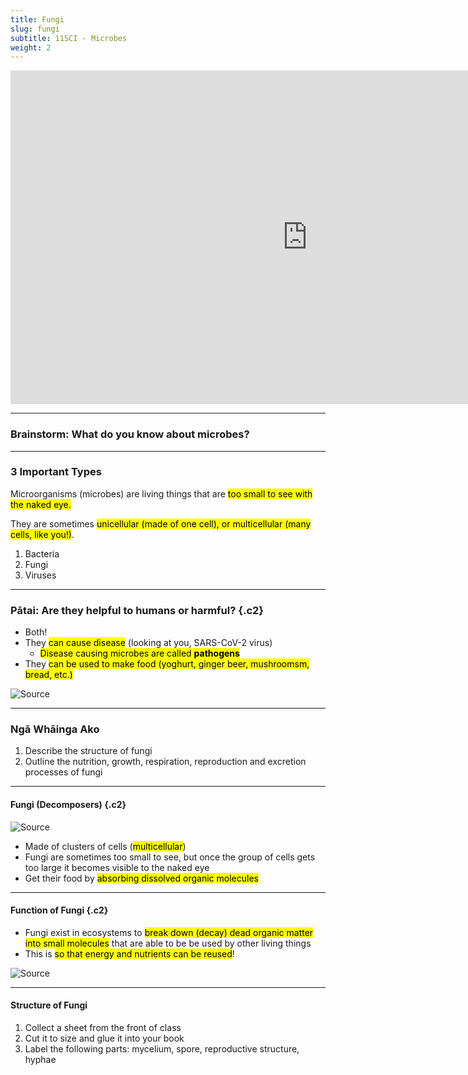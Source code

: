 ```yaml
---
title: Fungi
slug: fungi
subtitle: 11SCI - Microbes
weight: 2
---
```


<iframe width="950" height="534" src="https://www.youtube.com/embed/1X8p0vhsWRE" title="YouTube video player" frameborder="0" allow="accelerometer; autoplay; clipboard-write; encrypted-media; gyroscope; picture-in-picture" allowfullscreen></iframe>

---

### Brainstorm: What do you know about microbes?

---

### 3 Important Types

Microorganisms (microbes) are living things that are <mark>too small to see with the naked eye.</mark>

They are sometimes <mark>unicellular (made of one cell), or multicellular (many cells, like you!)</mark>.

1. Bacteria
2. Fungi
3. Viruses

---

### Pātai: Are they helpful to humans or harmful? {.c2}

- Both!
- They <mark>can cause disease</mark> (looking at you, SARS-CoV-2 virus)
	+ <mark>Disease causing microbes are called __pathogens__</mark>
- They <mark>can be used to make food (yoghurt, ginger beer, mushroomsm, bread, etc.)</mark>

![[Source](https://www.theguardian.com/news/2018/mar/26/the-human-microbiome-why-our-microbes-could-be-key-to-our-health)](https://i.guim.co.uk/img/media/113a665de9715e2824a6d6383bcf9d3b3893e1e7/563_0_13047_7829/master/13047.jpg?width=1020&quality=45&auto=format&fit=max&dpr=2&s=63f19a7030d0978dd1478b8c24bbc759)

---

### Ngā Whāinga Ako

1. Describe the structure of fungi
2. Outline the nutrition, growth, respiration, reproduction and excretion processes of fungi

---

#### Fungi (Decomposers) {.c2}

![[Source](https://en.wikipedia.org/wiki/Fungus)](https://upload.wikimedia.org/wikipedia/commons/f/fc/Fungi_collage.jpg)

- Made of clusters of cells (<mark>multicellular</mark>)
- Fungi are sometimes too small to see, but once the group of cells gets too large it becomes visible to the naked eye
- Get their food by <mark>absorbing dissolved organic molecules</mark>

---

#### Function of Fungi {.c2}

-  Fungi exist in ecosystems to <mark>break down (decay) dead organic matter into small molecules</mark> that are able to be be used by other living things
-  This is <mark>so that energy and nutrients can be reused</mark>!

![[Source](https://wildlifeinformer.com/types-of-decomposers/)](https://external-content.duckduckgo.com/iu/?u=https%3A%2F%2Fwildlifeinformer.com%2Fwp-content%2Fuploads%2F2021%2F04%2Ffood-chain-diagram.jpg&f=1&nofb=1&ipt=6e10b7201473ddb1afacc5a86e50d43e7f610b9e763768e9b87dffc2345ee21f&ipo=images)

---

#### Structure of Fungi

1. Collect a sheet from the front of class
2. Cut it to size and glue it into your book
3. Label the following parts: mycelium, spore, reproductive structure, hyphae
